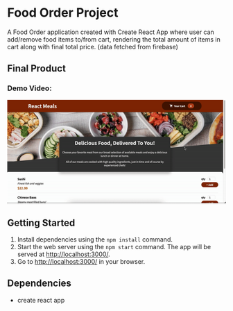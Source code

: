 # Food Order Project

A Food Order application created with Create React App where user can add/remove food items to/from cart, rendering the total amount of items in cart along with final total price. (data fetched from firebase)

## Final Product

### Demo Video:

!["demo"](./public/foodapp.gif)

## Getting Started

1. Install dependencies using the `npm install` command.
2. Start the web server using the `npm start` command. The app will be served at <http://localhost:3000/>.
3. Go to <http://localhost:3000/> in your browser.

## Dependencies

- create react app
